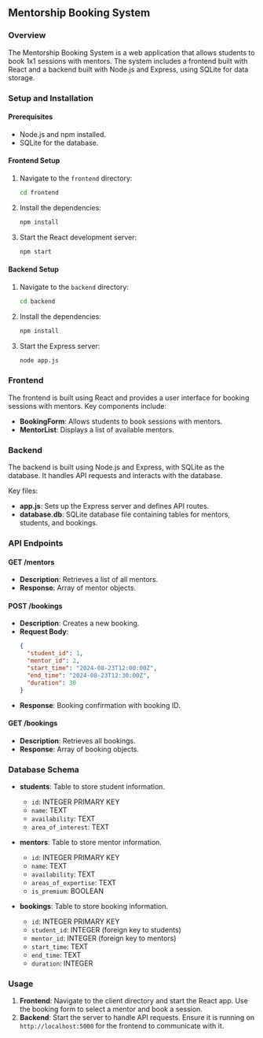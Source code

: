 ## Mentorship Booking System

### Overview

The Mentorship Booking System is a web application that allows students to book 1x1 sessions with mentors. The system includes a frontend built with React and a backend built with Node.js and Express, using SQLite for data storage.

### Setup and Installation

#### Prerequisites

- Node.js and npm installed.
- SQLite for the database.

#### Frontend Setup

1. Navigate to the `frontend` directory:

   ```bash
   cd frontend
   ```

2. Install the dependencies:

   ```bash
   npm install
   ```

3. Start the React development server:
   ```bash
   npm start
   ```

#### Backend Setup

1. Navigate to the `backend` directory:

   ```bash
   cd backend
   ```

2. Install the dependencies:

   ```bash
   npm install
   ```

3. Start the Express server:
   ```bash
   node app.js
   ```

### Frontend

The frontend is built using React and provides a user interface for booking sessions with mentors. Key components include:

- **BookingForm**: Allows students to book sessions with mentors.
- **MentorList**: Displays a list of available mentors.

### Backend

The backend is built using Node.js and Express, with SQLite as the database. It handles API requests and interacts with the database.

Key files:

- **app.js**: Sets up the Express server and defines API routes.
- **database.db**: SQLite database file containing tables for mentors, students, and bookings.

### API Endpoints

#### GET /mentors

- **Description**: Retrieves a list of all mentors.
- **Response**: Array of mentor objects.

#### POST /bookings

- **Description**: Creates a new booking.
- **Request Body**:
  ```json
  {
    "student_id": 1,
    "mentor_id": 2,
    "start_time": "2024-08-23T12:00:00Z",
    "end_time": "2024-08-23T12:30:00Z",
    "duration": 30
  }
  ```
- **Response**: Booking confirmation with booking ID.

#### GET /bookings

- **Description**: Retrieves all bookings.
- **Response**: Array of booking objects.

### Database Schema

- **students**: Table to store student information.

  - `id`: INTEGER PRIMARY KEY
  - `name`: TEXT
  - `availability`: TEXT
  - `area_of_interest`: TEXT

- **mentors**: Table to store mentor information.

  - `id`: INTEGER PRIMARY KEY
  - `name`: TEXT
  - `availability`: TEXT
  - `areas_of_expertise`: TEXT
  - `is_premium`: BOOLEAN

- **bookings**: Table to store booking information.
  - `id`: INTEGER PRIMARY KEY
  - `student_id`: INTEGER (foreign key to students)
  - `mentor_id`: INTEGER (foreign key to mentors)
  - `start_time`: TEXT
  - `end_time`: TEXT
  - `duration`: INTEGER

### Usage

1. **Frontend**: Navigate to the client directory and start the React app. Use the booking form to select a mentor and book a session.
2. **Backend**: Start the server to handle API requests. Ensure it is running on `http://localhost:5000` for the frontend to communicate with it.

